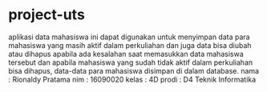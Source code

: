 # project-uts
aplikasi data mahasiswa ini dapat digunakan untuk menyimpan data para mahasiswa yang masih aktif dalam perkuliahan dan juga data bisa
diubah atau dihapus apabila ada kesalahan saat memasukkan data mahasiswa tersebut dan apabila mahasiswa yang sudah tidak aktif dalam
perkuliahan bisa dihapus, data-data para mahasiswa disimpan di dalam database.
nama : Rionaldy Pratama
nim : 16090020
kelas : 4D
prodi : D4 Teknik Informatika
